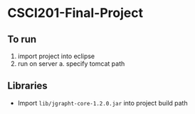 # CSCI201-Final-Project

## To run
1. import project into eclipse
2. run on server
	a. specify tomcat path

## Libraries
- Import `lib/jgrapht-core-1.2.0.jar` into project build path
